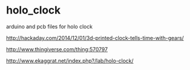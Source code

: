 holo_clock
==========
arduino and pcb files for holo clock

http://hackaday.com/2014/12/01/3d-printed-clock-tells-time-with-gears/


http://www.thingiverse.com/thing:570797


http://www.ekaggrat.net/index.php?/lab/holo-clock/
